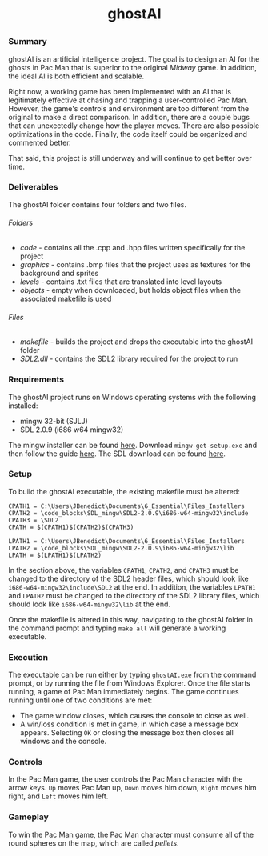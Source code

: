 # <p align="center" markdown="1">ghostAI</p>

### Summary
ghostAI is an artificial intelligence project. The goal is to design an AI for the ghosts in Pac Man that is superior to the original _Midway_ game. In addition, the ideal AI is both efficient and scalable.

Right now, a working game has been implemented with an AI that is legitimately effective at chasing and trapping a user-controlled Pac Man. However, the game's controls and environment are too different from the original to make a direct comparison. In addition, there are a couple bugs that can unexectedly change how the player moves. There are also possible optimizations in the code. Finally, the code itself could be organized and commented better.

That said, this project is still underway and will continue to get better over time.

### Deliverables
The ghostAI folder contains four folders and two files.

###### Folders
- _code_ - contains all the .cpp and .hpp files written specifically for the project
- _graphics_ - contains .bmp files that the project uses as textures for the background and sprites
- _levels_ - contains .txt files that are translated into level layouts
- _objects_ - empty when downloaded, but holds object files when the associated makefile is used

###### Files
- _makefile_ - builds the project and drops the executable into the ghostAI folder
- _SDL2.dll_ - contains the SDL2 library required for the project to run

### Requirements
The ghostAI project runs on Windows operating systems with the following installed:
- mingw 32-bit (SJLJ)
- SDL 2.0.9 (i686 w64 mingw32)

The mingw installer can be found [here](https://osdn.net/projects/mingw/releases/ "mingw Download"). Download `mingw-get-setup.exe` and then follow the guide [here](http://www.mingw.org/wiki/Getting_Started "Getting Started with mingw").
The SDL download can be found [here](http://libsdl.org/download-2.0.php "SDL 2.0.9").

### Setup
To build the ghostAI executable, the existing makefile must be altered:
```
CPATH1 = C:\Users\JBenedict\Documents\6_Essential\Files_Installers
CPATH2 = \code_blocks\SDL_mingw\SDL2-2.0.9\i686-w64-mingw32\include
CPATH3 = \SDL2
CPATH = $(CPATH1)$(CPATH2)$(CPATH3)

LPATH1 = C:\Users\JBenedict\Documents\6_Essential\Files_Installers
LPATH2 = \code_blocks\SDL_mingw\SDL2-2.0.9\i686-w64-mingw32\lib
LPATH = $(LPATH1)$(LPATH2)
```
In the section above, the variables `CPATH1`, `CPATH2`, and `CPATH3` must be changed to the directory of the SDL2 header files, which should look like `i686-w64-mingw32\include\SDL2` at the end. In addition, the variables `LPATH1` and `LPATH2` must be changed to the directory of the SDL2 library files, which should look like `i686-w64-mingw32\lib` at the end.

Once the makefile is altered in this way, navigating to the ghostAI folder in the command prompt and typing `make all` will generate a working executable.

### Execution
The executable can be run either by typing `ghostAI.exe` from the command prompt, or by running the file from Windows Explorer. Once the file starts running, a game of Pac Man immediately begins. The game continues running until one of two conditions are met:
- The game window closes, which causes the console to close as well.
- A win/loss condition is met in game, in which case a message box appears. Selecting `OK` or closing the message box then closes all windows and the console.

### Controls
In the Pac Man game, the user controls the Pac Man character with the arrow keys. `Up` moves Pac Man up, `Down` moves him down, `Right` moves him right, and `Left` moves him left.

### Gameplay
To win the Pac Man game, the Pac Man character must consume all of the round spheres on the map, which are called _pellets_.
